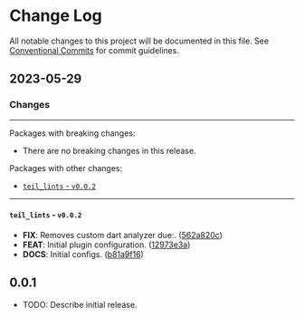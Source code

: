 # Change Log

All notable changes to this project will be documented in this file.
See [Conventional Commits](https://conventionalcommits.org) for commit guidelines.

## 2023-05-29

### Changes

---

Packages with breaking changes:

 - There are no breaking changes in this release.

Packages with other changes:

 - [`teil_lints` - `v0.0.2`](#teil_lints---v002)

---

#### `teil_lints` - `v0.0.2`

 - **FIX**: Removes custom dart analyzer due:. ([562a820c](https://github.com/voll-labs/teil_tools/commit/562a820c469570d98e4ecea848c9c52c8184089f))
 - **FEAT**: Initial plugin configuration. ([12973e3a](https://github.com/voll-labs/teil_tools/commit/12973e3a95601f5c77c732928640d22e6b44cd62))
 - **DOCS**: Initial configs. ([b81a9f16](https://github.com/voll-labs/teil_tools/commit/b81a9f16456994dbc5b75b03959c370f5c697fcb))

## 0.0.1

* TODO: Describe initial release.
